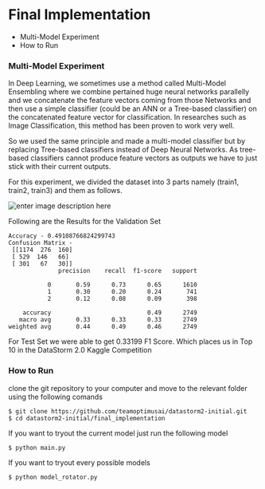 # Final Implementation

 - Multi-Model Experiment
 - How to Run

### Multi-Model Experiment
In Deep Learning, we sometimes use a method called Multi-Model Ensembling where we combine pertained huge neural networks parallelly and we concatenate the feature vectors coming from those Networks and then use a simple classifier (could be an ANN or a Tree-based classifier) on the concatenated feature vector for classification. In researches such as Image Classification, this method has been proven to work very well.

So we used the same principle and made a multi-model classifier but by replacing Tree-based classifiers instead of Deep Neural Networks. As tree-based classifiers cannot produce feature vectors as outputs we have to just stick with their current outputs.

  

For this experiment, we divided the dataset into 3 parts namely (train1, train2, train3) and them as follows.

![enter image description here](https://i.ibb.co/RDsst9F/Data-Storm2-0-Initial-Round-Report-2.png)

Following are the Results for the Validation Set

    Accuracy - 0.49108766824299743
    Confusion Matrix - 
     [[1174  276  160]
     [ 529  146   66]
     [ 301   67   30]]
                  precision    recall  f1-score   support
    
               0       0.59      0.73      0.65      1610
               1       0.30      0.20      0.24       741
               2       0.12      0.08      0.09       398
    
        accuracy                           0.49      2749
       macro avg       0.33      0.33      0.33      2749
    weighted avg       0.44      0.49      0.46      2749

For Test Set we were able to get 0.33199 F1 Score. Which places us in Top 10 in the DataStorm 2.0 Kaggle Competition

### How to Run
clone the git repository to your computer and move to the relevant folder using the following comands

    $ git clone https://github.com/teamoptimusai/datastorm2-initial.git
    $ cd datastorm2-initial/final_implementation
If you want to tryout the current model just run the following model

    $ python main.py
If you want to tryout every possible models 

    $ python model_rotator.py

